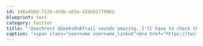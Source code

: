 ```yaml
---
id: 148adb0d-7126-410b-a03a-42de81779062
blueprint: text
category: twitter
title: "'@sechrest @GeeksOnATrail sounds amazing. I'll have to check that out next time I'm down there."
caption: '<span class="username username_linked">@<a href="https://twitter.com/sechrest" title="John Sechrest">sechrest</a></span> <span class="username username_linked">@<a href="https://twitter.com/GeeksOnATrail" title="GeeksOnATrail">GeeksOnATrail</a></span> sounds amazing. I''ll have to check that out next time I''m down there.'
---
```

